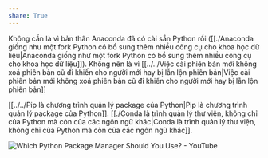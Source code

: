 ```yaml
---
share: True
---
```

Không cần là vì bản thân Anaconda đã có cài sẵn Python rồi ([[./Anaconda giống như một fork Python có bổ sung thêm nhiều công cụ cho khoa học dữ liệu|Anaconda giống như một fork Python có bổ sung thêm nhiều công cụ cho khoa học dữ liệu]]). Không nên là vì [[../../Việc cài phiên bản mới không xoá phiên bản cũ đi khiến cho người mới hay bị lẫn lộn phiên bản|Việc cài phiên bản mới không xoá phiên bản cũ đi khiến cho người mới hay bị lẫn lộn phiên bản]]

[[../../Pip là chương trình quản lý package của Python|Pip là chương trình quản lý package của Python]]. [[./Conda là trình quản lý thư viện, không chỉ của Python mà còn của các ngôn ngữ khác|Conda là trình quản lý thư viện, không chỉ của Python mà còn của các ngôn ngữ khác]]. 

![Which Python Package Manager Should You Use? - YouTube](https://youtu.be/3J02sec99RM)
